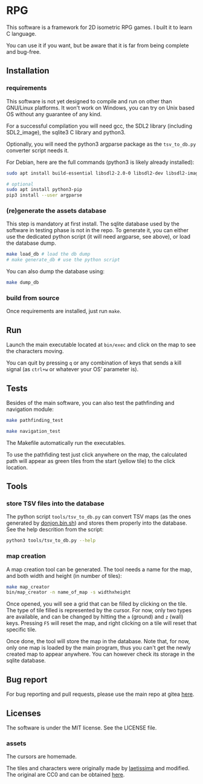 # RPG

This software is a framework for 2D isometric RPG games. I built it to learn C
language.

You can use it if you want, but be aware that it is far from being complete
and bug-free.

## Installation

### requirements

This software is not yet designed to compile and run on other than GNU/Linux
platforms. It won't work on Windows, you can try on Unix based OS without any
guarantee of any kind.

For a successful compilation you will need gcc, the SDL2 library (including
SDL2\_image), the sqlite3 C library and python3.

Optionally, you will need the python3 argparse package as the `tsv_to_db.py`
converter script needs it.

For Debian, here are the full commands (python3 is likely already installed):

```sh
sudo apt install build-essential libsdl2-2.0-0 libsdl2-dev libsdl2-image-2.0-0 libsdl2-image-dev sqlite3 sqlite3-dev

# optional
sudo apt install python3-pip
pip3 install --user argparse
```

### (re)generate the assets database

This step is mandatory at first install. The sqlite database used by the
software in testing phase is not in the repo. To generate it, you can either use
the dedicated python script (it will need argparse, see above), or load the
database dump.

```sh
make load_db # load the db dump
# make generate_db # use the python script
```

You can also dump the database using:

```sh
make dump_db
```

### build from source

Once requirements are installed, just run `make`.

## Run

Launch the main executable located at `bin/exec` and click on the map to see
the characters moving.

You can quit by pressing `q` or any combination of keys that sends a kill
signal (as `ctrl+w` or whatever your OS' parameter is).

## Tests

Besides of the main software, you can also test the pathfinding and navigation
module:

```sh
make pathfinding_test
```

```sh
make navigation_test
```

The Makefile automatically run the executables.

To use the pathfiding test just click anywhere on the map, the calculated path
will appear as green tiles from the start (yellow tile) to the click location.

## Tools

### store TSV files into the database

The python script `tools/tsv_to_db.py` can convert TSV maps (as the ones
generated by [donjon.bin.sh](https://donjon.bin.sh/fantasy/dungeon/)) and
stores them properly into the database. See the help descrition from the
script:

```sh
python3 tools/tsv_to_db.py --help
```

### map creation

A map creation tool can be generated. The tool needs a name for the map, and
both width and height (in number of tiles):

```sh
make map_creator
bin/map_creator -n name_of_map -s widthxheight
```

Once opened, you will see a grid that can be filled by clicking on the tile. The
type of tile filled is represented by the cursor. For now, only two types are
available, and can be changed by hitting the `a` (ground) and `z` (wall) keys.
Pressing `F5` will reset the map, and right clicking on a tile will reset that
specific tile.

Once done, the tool will store the map in the database. Note that, for now, only
one map is loaded by the main program, thus you can't get the newly created map
to appear anywhere. You can however check its storage in the sqlite database.

## Bug report

For bug reporting and pull requests, please use the main repo at gitea
[here](https://gitea.com/amartos/rpg).

## Licenses

The software is under the MIT license. See the LICENSE file.

### assets

The cursors are homemade.

The tiles and characters were originally made by
[laetissima](https://opengameart.org/users/laetissima) and modified. The
original are CC0 and can be obtained
[here](https://opengameart.org/content/isometric-painted-game-assets).
